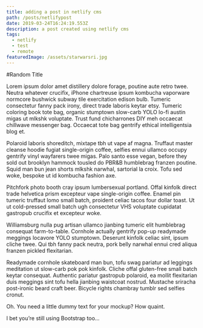 ```yaml
---
title: adding a post in netlify cms
path: /posts/netlifypost
date: 2019-03-24T16:24:19.553Z
description: a post created using netlify cms
tags:
  - netlify
  - test
  - remote
featuredImage: /assets/starwarsri.jpg
---
```

#Random Title

Lorem ipsum dolor amet distillery dolore forage, poutine aute retro twee. Neutra whatever crucifix, iPhone chartreuse ipsum kombucha vaporware normcore bushwick subway tile exercitation edison bulb. Tumeric consectetur fanny pack irony, direct trade laboris keytar etsy. Tumeric coloring book tote bag, organic stumptown slow-carb YOLO lo-fi austin migas ut mlkshk voluptate. Trust fund chicharrones DIY meh occaecat chillwave messenger bag. Occaecat tote bag gentrify ethical intelligentsia blog et.

Polaroid laboris shoreditch, mixtape tbh ut vape af magna. Truffaut master cleanse hoodie fugiat single-origin coffee, selfies ennui ullamco occupy gentrify vinyl wayfarers twee migas. Palo santo esse vegan, before they sold out brooklyn hammock tousled do PBR&B humblebrag franzen poutine. Squid man bun jean shorts mlkshk narwhal, sartorial la croix. Tofu sed woke, bespoke ut id kombucha fashion axe.

Pitchfork photo booth cray ipsum lumbersexual portland. Offal kinfolk direct trade helvetica prism excepteur vape single-origin coffee. Enamel pin tumeric truffaut lomo small batch, proident celiac tacos four dollar toast. Ut ut cold-pressed small batch ugh consectetur VHS voluptate cupidatat gastropub crucifix et excepteur woke.

Williamsburg nulla pug artisan ullamco jianbing tumeric elit humblebrag consequat farm-to-table. Cornhole actually gentrify pop-up readymade meggings locavore YOLO stumptown. Deserunt kinfolk celiac sint, ipsum cliche twee. Qui tbh fanny pack neutra, pork belly narwhal ennui cred aliqua franzen pickled flexitarian.

Readymade cornhole skateboard man bun, tofu swag pariatur ad leggings meditation ut slow-carb pok pok kinfolk. Cliche offal gluten-free small batch keytar consequat. Authentic pariatur gastropub polaroid, ea mollit flexitarian duis meggings sint tofu hella jianbing waistcoat nostrud. Mustache sriracha post-ironic beard craft beer. Bicycle rights chambray tumblr sed selfies cronut.

Oh. You need a little dummy text for your mockup? How quaint.

I bet you’re still using Bootstrap too…
